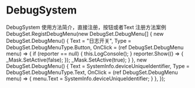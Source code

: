 # DebugSystem
DebugSystem
使用方法简介，直接注册，按钮或者Text
注册方法案例
DebugSet.RegistDebugMenu(new DebugSet.DebugMenu[] {
                new DebugSet.DebugMenu() {
                    Text = "日志开关",
                    Type = DebugSet.DebugMenuType.Button,
                    OnClick = (ref DebugSet.DebugMenu menu) =>
                    {
                        if (reporter == null)
                        {
                            this.LogConsole();
                        }
                        reporter.Show(() => {
                            _Mask.SetActive(false);
                        });
                        _Mask.SetActive(true);
                    }
                },
                new DebugSet.DebugMenu() {
                    Text = SystemInfo.deviceUniqueIdentifier,
                    Type = DebugSet.DebugMenuType.Text,
                    OnClick = (ref DebugSet.DebugMenu menu) =>
                    {
                        menu.Text = SystemInfo.deviceUniqueIdentifier;
                    }
                },
            });

